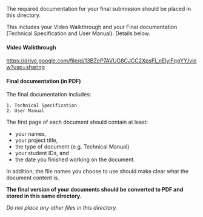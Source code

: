 The required documentation for your final submission should be placed in this directory.

This includes your Video Walkthrough and your Final documentation (Technical Specification and User Manual). Details below.

#### Video Walkthrough

https://drive.google.com/file/d/13BZeP7AVUG8CJCC2XpsFI_nEIylFqgYY/view?usp=sharing

#### Final documentation (in PDF) 
The final documentation includes:

    1. Technical Specification
    2. User Manual


The first page of each document should contain at least:

* your names,
* your project title,
* the type of document (e.g. Technical Manual)
* your student IDs, and
* the date you finished working on the document.

In addition, the file names you choose to use should make clear what the document content is.

**The final version of your documents should be converted to PDF and stored in this same directory.**

_Do not place any other files in this directory._
